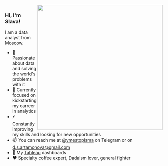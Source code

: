 <img src="https://media1.giphy.com/media/xUOwGj1jwTZq5Kh3Ko/giphy.gif?cid=ecf05e47q57kvpmni4pp1pk75bzzvaqgx750jqtitymw1q7r&ep=v1_gifs_search&rid=giphy.gif&ct=g" width=400 align="right" margin-left=20>

### Hi, I'm Slava!
I am a data analyst from Moscow.

- 🔭 Passionate about data and solving the world's problems with it
- 🌱 Currently focused on kickstarting my carreer in analytics
- ⚡ Constantly improving my skills and looking for new opportunities
- 📫 You can reach me at [@vmestopisma](https://t.me/vmestopisma) on Telegram or on d.s.artamonova@gmail.com
- 🌚 My [Tableau](https://public.tableau.com/app/profile/slava.artamonov) dashboards
- ❤️ Specialty coffee expert, Dadaism lover, general fighter
